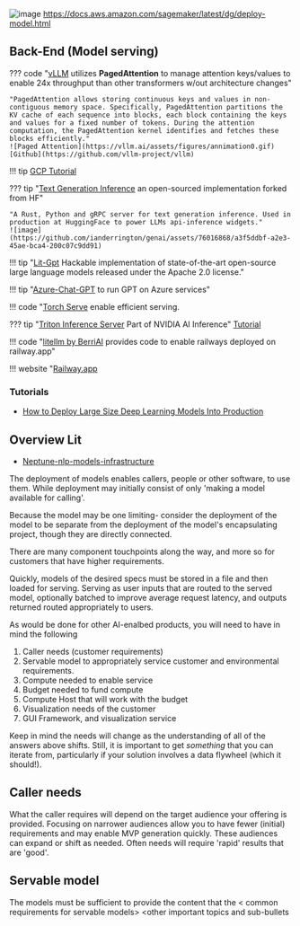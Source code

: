 ![image](https://github.com/ianderrington/genai/assets/76016868/9b379996-e311-4b9b-a35e-9020702fa050)
    https://docs.aws.amazon.com/sagemaker/latest/dg/deploy-model.html

## Back-End (Model serving)



??? code "[vLLM](https://vllm.ai/) utilizes **PagedAttention** to manage attention keys/values to enable 24x throughput than other transformers w/out architecture changes"

    "PagedAttention allows storing continuous keys and values in non-contiguous memory space. Specifically, PagedAttention partitions the KV cache of each sequence into blocks, each block containing the keys and values for a fixed number of tokens. During the attention computation, the PagedAttention kernel identifies and fetches these blocks efficiently."
    ![Paged Attention](https://vllm.ai/assets/figures/annimation0.gif)
    [Github](https://github.com/vllm-project/vllm)

!!! tip [GCP Tutorial](https://towardsdatascience.com/how-to-deploy-large-size-deep-learning-models-into-production-66b851d17f33)

??? tip "[Text Generation Inference](https://github.com/Preemo-Inc/text-generation-inference) an open-sourced implementation forked from HF"

    "A Rust, Python and gRPC server for text generation inference. Used in production at HuggingFace to power LLMs api-inference widgets."    
    ![image](https://github.com/ianderrington/genai/assets/76016868/a3f5ddbf-a2e3-45ae-bca4-200c07c9dd91)

!!! tip "[Lit-Gpt](https://github.com/Lightning-AI/lit-gpt#setup) Hackable implementation of state-of-the-art open-source large language models released under the Apache 2.0 license."

!!! tip "[Azure-Chat-GPT](https://github.com/davidxw/azurechatgpt) to run GPT on Azure services"

!!! code "[Torch Serve](https://pytorch.org/serve/large_model_inference.html) enable efficient serving.

??? tip "[Triton Inference Server](https://github.com/triton-inference-server/server) Part of NVIDIA AI Inference" 
    [Tutorial](https://github.com/triton-inference-server/server)

!!! code "[litellm by BerriAI](https://github.com/BerriAI/litellm/blob/main/cookbook/proxy-server/readme.md) provides code to enable railways deployed on railway.app"

!!! website "[Railway.app](https://railway.app/about)

### Tutorials
- [How to Deploy Large Size Deep Learning Models Into Production](https://towardsdatascience.com/how-to-deploy-large-size-deep-learning-models-into-production-66b851d17f33)





## Overview Lit

- [Neptune-nlp-models-infrastructure](https://neptune.ai/blog/nlp-models-infrastructure-cost-optimization#:~:text=Use%20a%20lightweight%20deployment%20framework,serve%20predictions%20over%20a%20network.)



The deployment of models enables callers, people or other software, to use them. While deployment may initially consist of only 'making a model available for calling'. 

Because the model may be one limiting- consider the deployment of the model to be separate from the deployment of the model's encapsulating project, though they are directly connected.  

There are many component touchpoints along the way, and more so for customers that have higher requirements.

Quickly, models of the desired specs must be stored in a file and then loaded for serving. Serving as user inputs that are routed to the served model, optionally batched to improve average request latency, and outputs returned routed appropriately to users. 

As would be done for other AI-enalbed products, you will need to have in mind the following

1. Caller needs (customer requirements)
2. Servable model to appropriately service customer and environmental requirements.
3. Compute needed to enable service
4. Budget needed to fund compute
5. Compute Host that will work with the budget
6. Visualization needs of the customer
7. GUI Framework, and visualization service

Keep in mind the needs will change as the understanding of all of the answers above shifts. Still, it is important to get _something_ that you can iterate from, particularly if your solution involves a data flywheel (which it should!).

##  Caller needs
What the caller requires will depend on the target audience your offering is provided. Focusing on narrower audiences allow you to have fewer (initial) requirements and may enable MVP generation quickly. These audiences can expand or shift as needed. Often needs will require 'rapid' results that are 'good'. 

## Servable model
The models must be sufficient to provide the content that the 
< common requirements for servable models>
<other important topics and sub-bullets


